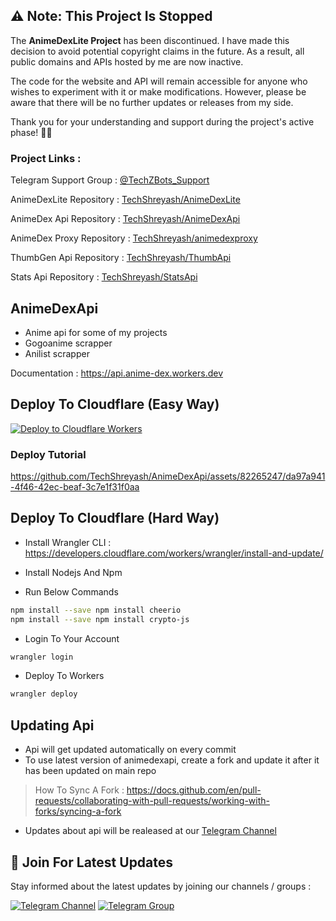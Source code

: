 ## ⚠️ **Note: This Project Is Stopped**

The **AnimeDexLite Project** has been discontinued. I have made this decision to avoid potential copyright claims in the future. As a result, all public domains and APIs hosted by me are now inactive.

The code for the website and API will remain accessible for anyone who wishes to experiment with it or make modifications. However, please be aware that there will be no further updates or releases from my side.

Thank you for your understanding and support during the project's active phase! 🙌🌟

### Project Links :

<p>Telegram Support Group : <a href=https://telegram.me/TechZBots_Support>@TechZBots_Support</a>
<p>AnimeDexLite Repository : <a href=https://github.com/TechShreyash/AnimeDexLite>TechShreyash/AnimeDexLite</a>
<p>AnimeDex Api Repository : <a href=https://github.com/TechShreyash/AnimeDexApi>TechShreyash/AnimeDexApi</a>
<p>AnimeDex Proxy Repository : <a href=https://github.com/TechShreyash/CloudflareWorker/tree/main/animedexproxy>TechShreyash/animedexproxy</a>
<p>ThumbGen Api Repository : <a href=https://github.com/TechShreyash/ThumbApi>TechShreyash/ThumbApi</a>
<p>Stats Api Repository : <a href=https://github.com/TechShreyash/StatsApi>TechShreyash/StatsApi</a>

## AnimeDexApi

- Anime api for some of my projects
- Gogoanime scrapper
- Anilist scrapper

Documentation : https://api.anime-dex.workers.dev

## Deploy To Cloudflare (Easy Way)

[![Deploy to Cloudflare Workers](https://deploy.workers.cloudflare.com/button)](https://deploy.workers.cloudflare.com/?url=https://github.com/Anondark1/anixer_api)

### Deploy Tutorial

https://github.com/TechShreyash/AnimeDexApi/assets/82265247/da97a941-4f46-42ec-beaf-3c7e1f31f0aa

## Deploy To Cloudflare (Hard Way)

- Install Wrangler CLI : https://developers.cloudflare.com/workers/wrangler/install-and-update/

- Install Nodejs And Npm

- Run Below Commands

```bash
npm install --save npm install cheerio
npm install --save npm install crypto-js
```

- Login To Your Account

```bash
wrangler login
```

- Deploy To Workers

```bash
wrangler deploy
```

## Updating Api

- Api will get updated automatically on every commit
- To use latest version of animedexapi, create a fork and update it after it has been updated on main repo

> How To Sync A Fork : https://docs.github.com/en/pull-requests/collaborating-with-pull-requests/working-with-forks/syncing-a-fork

- Updates about api will be realeased at our [Telegram Channel](https://telegram.me/TechZBots)

## 🔔 Join For Latest Updates

Stay informed about the latest updates by joining our channels / groups :

[![Telegram Channel](https://img.shields.io/static/v1?label=Join&message=Telegram%20Channel&color=blueviolet&style=for-the-badge&logo=telegram&logoColor=violet)](https://telegram.me/TechZBots) [![Telegram Group](https://img.shields.io/static/v1?label=Join&message=Telegram%20Group&color=blueviolet&style=for-the-badge&logo=telegram&logoColor=violet)](https://telegram.me/TechZBots_Support)
